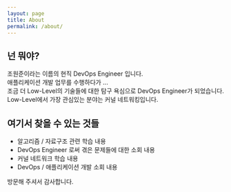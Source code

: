 ```yaml
---
layout: page
title: About
permalink: /about/
---
```


## 넌 뭐야?

조원준이라는 이름의 현직 DevOps Engineer 입니다.<br/>
애플리케이션 개발 업무를 수행하다가 ... <br/>
조금 더 Low-Level의 기술들에 대한 탐구 욕심으로 DevOps Engineer가 되었습니다.<br/>
Low-Level에서 가장 관심있는 분야는 커널 네트워킹입니다.

## 여기서 찾을 수 있는 것들

- 알고리즘 / 자료구조 관련 학습 내용
- DevOps Engineer 로써 겪은 문제들에 대한 소회 내용
- 커널 네트워크 학습 내용
- DevOps / 애플리케이션 개발 소회 내용

방문해 주셔서 감사합니다.